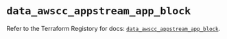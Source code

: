 # `data_awscc_appstream_app_block`

Refer to the Terraform Registory for docs: [`data_awscc_appstream_app_block`](https://registry.terraform.io/providers/hashicorp/awscc/0.70.0/docs/data-sources/appstream_app_block).
